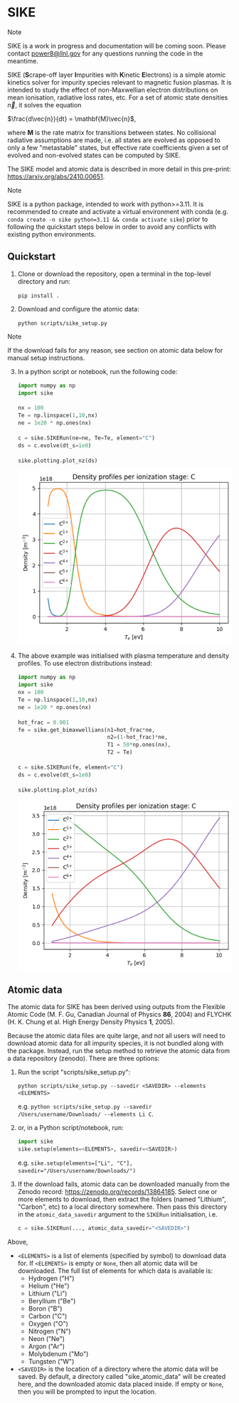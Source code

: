 # SIKE

> [!NOTE]
> SIKE is a work in progress and documentation will be coming soon. Please contact power8@llnl.gov for any questions running the code in the meantime.

SIKE (**S**crape-off layer **I**mpurities with **K**inetic **E**lectrons) is a simple atomic kinetics solver for impurity species relevant to magnetic fusion plasmas. It is intended to study the effect of non-Maxwellian electron distributions on mean ionisation, radiative loss rates, etc. For a set of atomic state densities $\vec{n}$, it solves the equation

$\frac{d\vec{n}}{dt} = \mathbf{M}\vec{n}$,

where $\mathbf{M}$ is the rate matrix for transitions between states. No collisional radiative assumptions are made, i.e. all states are evolved as opposed to only a few "metastable" states, but effective rate coefficients given a set of evolved and non-evolved states can be computed by SIKE.  

The SIKE model and atomic data is described in more detail in this pre-print: https://arxiv.org/abs/2410.00651. 

> [!NOTE]
> SIKE is a python package, intended to work with python>=3.11. It is recommended to create and activate a virtual environment with conda (e.g. `conda create -n sike python=3.11 && conda activate sike`) prior to following the quickstart steps below in order to avoid any conflicts with existing python environments. 

## Quickstart

1. Clone or download the repository, open a terminal in the top-level directory and run:

    `pip install .`

2. Download and configure the atomic data:

    `python scripts/sike_setup.py`

> [!NOTE]
> If the download fails for any reason, see section on atomic data below for manual setup instructions.

3. In a python script or notebook, run the following code:

    ```python 
    import numpy as np
    import sike

    nx = 100
    Te = np.linspace(1,10,nx)
    ne = 1e20 * np.ones(nx)

    c = sike.SIKERun(ne=ne, Te=Te, element="C")
    ds = c.evolve(dt_s=1e0)

    sike.plotting.plot_nz(ds)
    ```
    ![Charge state profiles](https://github.com/Plasdom/SIKE/blob/main/example_plots/C_dist.png)

4. The above example was initialised with plasma temperature and density profiles. To use electron distributions instead:

    ```python
    import numpy as np
    import sike
    nx = 100
    Te = np.linspace(1,10,nx)
    ne = 1e20 * np.ones(nx)

    hot_frac = 0.001
    fe = sike.get_bimaxwellians(n1=hot_frac*ne,
                                n2=(1-hot_frac)*ne,
                                T1 = 50*np.ones(nx),
                                T2 = Te)

    c = sike.SIKERun(fe, element="C")
    ds = c.evolve(dt_s=1e0)

    sike.plotting.plot_nz(ds)
    ```
    ![Charge state profiles with bi-Maxwellians](https://github.com/Plasdom/SIKE/blob/main/example_plots/C_dist_bimax.png)

## Atomic data

The atomic data for SIKE has been derived using outputs from the Flexible Atomic Code (M. F. Gu, Canadian Journal of Physics **86**, 2004) and FLYCHK (H. K. Chung et al. High Energy Density Physics **1**, 2005). 

Because the atomic data files are quite large, and not all users will need to download atomic data for all impurity species, it is not bundled along with the package. Instead, run the setup method to retrieve the atomic data from a data repository (zenodo). There are three options:
1. Run the script "scripts/sike_setup.py":
    ```
    python scripts/sike_setup.py --savedir <SAVEDIR> --elements <ELEMENTS>
    ```
    e.g. `python scripts/sike_setup.py --savedir /Users/username/Downloads/ --elements Li C`.

2. or, in a Python script/notebook, run:
    ```python
    import sike 
    sike.setup(elements=<ELEMENTS>, savedir=<SAVEDIR>)
    ```
    e.g. `sike.setup(elements=["Li", "C"], savedir="/Users/username/Downloads/")`

3. If the download fails, atomic data can be downloaded manually from the Zenodo record: https://zenodo.org/records/13864185. Select one or more elements to download, then extract the folders (named "Lithium", "Carbon", etc) to a local directory somewhere. Then pass this directory in the `atomic_data_savedir` argument to the `SIKERun` initialisation, i.e. 
    ```python 
    c = sike.SIKERun(..., atomic_data_savedir="<SAVEDIR>")
    ```

Above,
- `<ELEMENTS>` is a list of elements (specified by symbol) to download data for. If `<ELEMENTS>` is empty or `None`, then all atomic data will be downloaded. The full list of elements for which data is available is:
    - Hydrogen ("H")
    - Helium ("He")
    - Lithium ("Li")
    - Beryllium ("Be")
    - Boron ("B")
    - Carbon ("C")
    - Oxygen ("O")
    - Nitrogen ("N")
    - Neon ("Ne")
    - Argon ("Ar")
    - Molybdenum ("Mo")
    - Tungsten ("W")
- `<SAVEDIR>` is the location of a directory where the atomic data will be saved. By default, a directory called "sike_atomic_data" will be created here, and the downloaded atomic data placed inside. If empty or `None`, then you will be prompted to input the location. 



